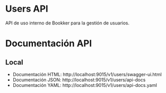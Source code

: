 # Users API

API de uso interno de Bookker para la gestión de usuarios.

# Documentación API

## Local

- Documentación HTML: http://localhost:9015/v1/users/swagger-ui.html
- Documentación JSON: http://localhost:9015/v1/users/api-docs
- Documentación YAML: http://localhost:9015/v1/users/api-docs.yaml
